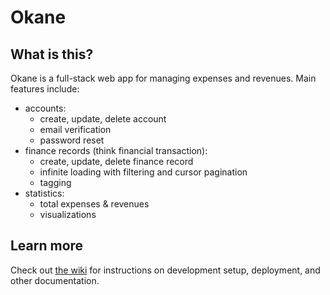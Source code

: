 # Okane
## What is this?
Okane is a full-stack web app for managing expenses and revenues. Main features include:
- accounts:
    + create, update, delete account
    + email verification
    + password reset
- finance records (think financial transaction):
    + create, update, delete finance record
    + infinite loading with filtering and cursor pagination
    + tagging
- statistics:
    + total expenses & revenues
    + visualizations

## Learn more
Check out [the wiki](https://github.com/Philosocode/okane/wiki) for instructions on development
setup, deployment, and other documentation.
